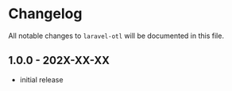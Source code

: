 # Changelog

All notable changes to `laravel-otl` will be documented in this file.

## 1.0.0 - 202X-XX-XX

- initial release
